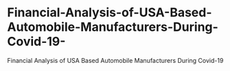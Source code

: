 # Financial-Analysis-of-USA-Based-Automobile-Manufacturers-During-Covid-19-
Financial Analysis of USA Based  Automobile Manufacturers During Covid-19 
